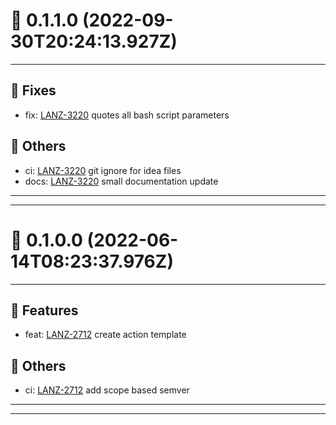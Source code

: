 # :confetti_ball: 0.1.1.0 (2022-09-30T20:24:13.927Z)
- - -
## :bug: Fixes
* fix: [LANZ-3220](https://ohpen.atlassian.net/browse/LANZ-3220) quotes all bash script parameters
## :newspaper: Others
* ci: [LANZ-3220](https://ohpen.atlassian.net/browse/LANZ-3220) git ignore for idea files
* docs: [LANZ-3220](https://ohpen.atlassian.net/browse/LANZ-3220) small documentation update
- - -
- - -
# :confetti_ball: 0.1.0.0 (2022-06-14T08:23:37.976Z)
- - -
## :hammer: Features
* feat: [LANZ-2712](https://ohpen.atlassian.net/browse/LANZ-2712) create action template
## :newspaper: Others
* ci: [LANZ-2712](https://ohpen.atlassian.net/browse/LANZ-2712) add scope based semver
- - -
- - -
